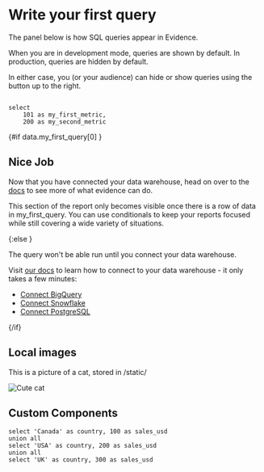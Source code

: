 # Write your first query

The panel below is how SQL queries appear in Evidence.

When you are in development mode, queries are shown by default. In production, queries are hidden by default.

In either case, you (or your audience) can hide or show queries using the button up to the right.

```my_first_query

select
    101 as my_first_metric,
    200 as my_second_metric

```

{#if data.my_first_query[0] }

## Nice Job

Now that you have connected your data warehouse, head on over to the [docs](https://docs.evidence.dev) to see more of what evidence can do.

This section of the report only becomes visible once there is a row of data in my_first_query. You can use conditionals to keep your reports focused while still covering a wide variety of situations.

{:else }

The query won't be able run until you connect your data warehouse.

Visit <a href="https://docs.evidence.dev/getting-started/connect-data-warehouse" target="_blank" rel="noreferrer" >our docs</a> to learn how to connect to your data warehouse - it only takes a few minutes:

* <a href="https://docs.evidence.dev/getting-started/connect-data-warehouse#bigquery" target="_blank" rel="noreferrer" >Connect BigQuery</a>
* <a href="https://docs.evidence.dev/getting-started/connect-data-warehouse#snowflake" target="_blank" rel="noreferrer" >Connect Snowflake</a>
* <a href="https://docs.evidence.dev/getting-started/connect-data-warehouse#postgresql" target="_blank" rel="noreferrer" >Connect PostgreSQL</a>


{/if}

## Local images
This is a picture of a cat, stored in /static/

![Cute cat](/kitty-cat.jpeg)

## Custom Components

<script>
    import Hello from '$lib/Hello.svelte';
</script>

```test_query
select 'Canada' as country, 100 as sales_usd
union all
select 'USA' as country, 200 as sales_usd
union all
select 'UK' as country, 300 as sales_usd
```

<Hello query={test_query}/>